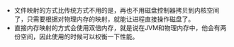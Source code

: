 - 文件映射的方式比传统方式不用的是，再也不用磁盘控制器拷贝到内核空间了，只需要根据对物理内存的映射，就能让进程直接操作磁盘了。
- 直接内存映射的方式会使用双倍内存，就是说在JVM和物理内存中，他会有两份空间，因此使用的时候可以权衡一下性能。
